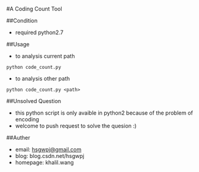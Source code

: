 #A Coding Count Tool

##Condition

 - required python2.7

##Usage

 - to analysis current path
 ```shell
python code_count.py
 ```

 - to analysis other path
 ```shell
python code_count.py <path>

 ```

##Unsolved Question

 - this python script is only avaible in python2 because of the problem of encoding
 - welcome to push request to solve the quesion :)

##Auther

 - email:       hsgwpj@gmail.com
 - blog:        blog.csdn.net/hsgwpj
 - homepage:    khalil.wang
